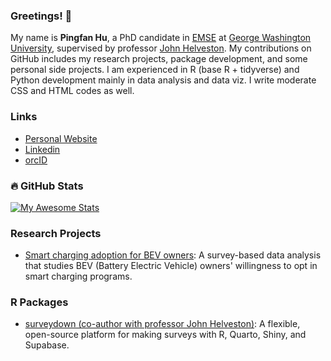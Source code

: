 ### Greetings! 👋

My name is **Pingfan Hu**, a PhD candidate in [EMSE](https://emse.engineering.gwu.edu/) at [George Washington University](https://www.gwu.edu/), supervised by professor [John Helveston](https://www.jhelvy.com). My contributions on GitHub includes my research projects, package development, and some personal side projects. I am experienced in R (base R + tidyverse) and Python development mainly in data analysis and data viz. I write moderate CSS and HTML codes as well.

### Links

- [Personal Website](https://pingfanhu.com)
- [Linkedin](https://www.linkedin.com/in/pingfan)
- [orcID](https://orcid.org/0009-0001-4877-4844)

### :fire: GitHub Stats

[![My Awesome Stats](https://awesome-github-stats.azurewebsites.net/user-stats/pingfan-hu?cardType=github&theme=vue-dark&preferLogin=false)](https://git.io/awesome-stats-card)

### Research Projects

- [Smart charging adoption for BEV owners](https://sc.pingfanhu.com): A survey-based data analysis that studies BEV (Battery Electric Vehicle) owners' willingness to opt in smart charging programs.

### R Packages

- [surveydown (co-author with professor John Helveston)](https://surveydown.org): A flexible, open-source platform for making surveys with R, Quarto, Shiny, and Supabase.
